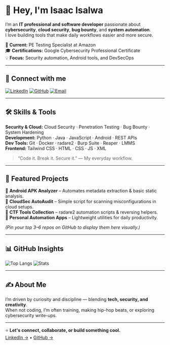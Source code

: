# 👋 Hey, I'm Isaac Isalwa

I’m an **IT professional and software developer** passionate about **cybersecurity**, **cloud security**, **bug bounty**, and **system automation**.  
I love building tools that make daily workflows easier and more secure.

🎯 **Current:** PE Testing Specialist at Amazon  
🎓 **Certifications:** Google Cybersecurity Professional Certificate  
💡 **Focus:** Security automation, Android tools, and DevSecOps

---

## 🔗 Connect with me
[![LinkedIn](https://img.shields.io/badge/LinkedIn-Isaac%20Isalwa-blue?logo=linkedin&logoColor=white)](https://www.linkedin.com/in/isaac-isalwa/)
[![GitHub](https://img.shields.io/badge/GitHub-isalwa--labs-black?logo=github&logoColor=white)](https://github.com/isalwa-labs)
[![Email](https://img.shields.io/badge/Gmail-isalwa%40gmail.com-red?logo=gmail&logoColor=white)](mailto:isalwaisaac@gmail.com)

---

## 🛠️ Skills & Tools
**Security & Cloud:** Cloud Security · Penetration Testing · Bug Bounty · System Hardening  
**Development:** Python · Java · JavaScript · Android · REST APIs  
**Dev Tools:** Git · Docker · radare2 · Burp Suite · Reaper · LMMS  
**Frontend:** Tailwind CSS · HTML · CSS · JS · XML 

> “Code it. Break it. Secure it.” — My everyday workflow.

---

## 🚀 Featured Projects
🔹 **Android APK Analyzer** – Automates metadata extraction & basic static analysis.  
🔹 **CloudSec AutoAudit** – Simple script for scanning misconfigurations in cloud setups.  
🔹 **CTF Tools Collection** – radare2 automation scripts & reversing helpers.  
🔹 **Personal Automation Apps** – Lightweight utilities for daily productivity.  

*(Pin your top 3–6 repos on GitHub to display them here visually.)*

---

## 📊 GitHub Insights
![Top Langs](https://github-readme-stats.vercel.app/api/top-langs/?username=isalwa-labs&layout=compact&theme=tokyonight)
![Stats](https://github-readme-stats.vercel.app/api?username=isalwa-labs&show_icons=true&theme=tokyonight)

---

## ✍️ About Me
I’m driven by curiosity and discipline — blending **tech, security, and creativity**.  
When not coding, I’m often training, making hip-hop beats, or exploring cybersecurity write-ups.

---

⭐ **Let's connect, collaborate, or build something cool.**  
[LinkedIn →](https://www.linkedin.com/in/isaac-isalwa/) • [GitHub →](https://github.com/isalwa-labs)
